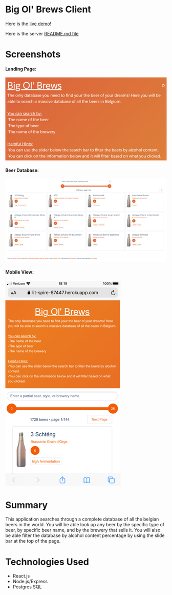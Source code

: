 
# Big Ol' Brews Client #

Here is the [live demo](https://lit-spire-67447.herokuapp.com/)!

Here is the server [README.md file](https://github.com/Robert-Vaccaro/Big-Ol-Brews-Server/blob/master/README.md)


# Screenshots #


#### Landing Page: ####

![alt text](https://github.com/Robert-Vaccaro/Big-Ol-Brews/blob/master/landing-screen.png)


#### Beer Database: ####

![alt text](https://github.com/Robert-Vaccaro/Big-Ol-Brews/blob/master/main-screen.png)


#### Mobile View: ####
![alt text](https://github.com/Robert-Vaccaro/Big-Ol-Brews-Client/blob/master/mobile-view-image.png)


# Summary #

This application searches through a complete database of all the belgian beers in the world. You will be able look up any beer by the specific type of beer, by specific beer name, and by the brewery that sells it. You will also be able filter the database by alcohol content percentage by using the slide bar at the top of the page.



# Technologies Used #

* React.js
* Node.js/Express
* Postgres SQL
